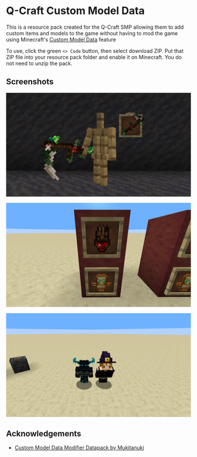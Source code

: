 # Q-Craft Custom Model Data
This is a resource pack created for the Q-Craft SMP allowing them to add custom items and models to the game without having to mod  the game using Minecraft's [Custom Model Data](https://www.youtube.com/watch?v=HrFMdcjonyo) feature

To use, click the green `<> Code` button, then select download ZIP. Put that ZIP file into your resource pack folder and enable it on Minecraft. You do not need to unzip the pack. 

## Screenshots

![App Screenshot](https://raw.githubusercontent.com/adammakesfilm/qcraft-custom-model-data/master/Sample%20Photos/Overgrown%20Sythe.png)

![App Screenshot](https://raw.githubusercontent.com/adammakesfilm/qcraft-custom-model-data/master/Sample%20Photos/Totem%20to%20Totem%20of%20Regeneration.png)

![App Screenshot](https://raw.githubusercontent.com/adammakesfilm/qcraft-custom-model-data/master/Sample%20Photos/Warden%20and%20Witch%20Hat.png)


## Acknowledgements

 - [Custom Model Data Modifier Datapack by Mukitanuki](https://www.curseforge.com/minecraft/customization/custom-roleplay-data-datapack)


